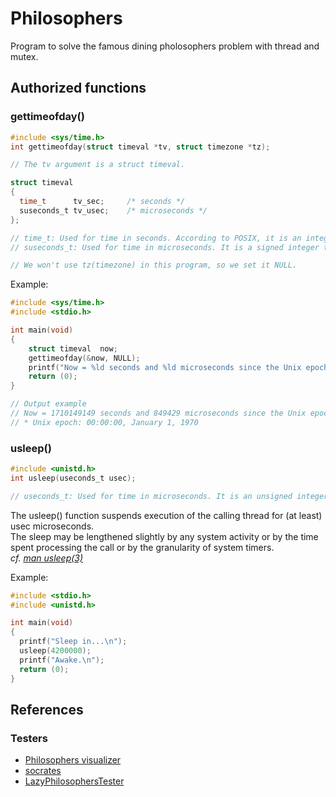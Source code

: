# Philosophers
Program to solve the famous dining pholosophers problem with thread and mutex.

## Authorized functions
### gettimeofday()
```c
#include <sys/time.h>
int gettimeofday(struct timeval *tv, struct timezone *tz);
```
```c
// The tv argument is a struct timeval.

struct timeval
{
  time_t      tv_sec;     /* seconds */
  suseconds_t tv_usec;    /* microseconds */
};

// time_t: Used for time in seconds. According to POSIX, it is an integer type.
// suseconds_t: Used for time in microseconds. It is a signed integer type capable of storing values at least in the range [-1, 1000000].

// We won't use tz(timezone) in this program, so we set it NULL.
```
Example:  
```c
#include <sys/time.h>
#include <stdio.h>

int main(void)
{
    struct timeval  now;
    gettimeofday(&now, NULL);
    printf("Now = %ld seconds and %ld microseconds since the Unix epoch.", now.tv_sec, now.tv_usec);
    return (0);
}

// Output example
// Now = 1710149149 seconds and 849429 microseconds since the Unix epoch.
// * Unix epoch: 00:00:00, January 1, 1970
```

### usleep()
```c
#include <unistd.h>
int usleep(useconds_t usec);

// useconds_t: Used for time in microseconds. It is an unsigned integer type capable of storing values at least in the range [0, 1000000].
```
The  usleep() function suspends execution of the calling thread for (at least) usec microseconds.  
The sleep may be lengthened slightly by any system activity or by the time spent processing the call or by the granularity of system timers.  
*cf. [man usleep(3)](https://man7.org/linux/man-pages/man3/usleep.3.html)*

Example:
```c
#include <stdio.h>
#include <unistd.h>

int main(void)
{
  printf("Sleep in...\n");
  usleep(4200000);
  printf("Awake.\n");
  return (0);
}
```
## References
### Testers
* [Philosophers visualizer](https://nafuka11.github.io/philosophers-visualizer/)  
* [socrates](https://github.com/nesvoboda/socrates)  
* [LazyPhilosophersTester](https://github.com/MichelleJiam/LazyPhilosophersTester)  

 
